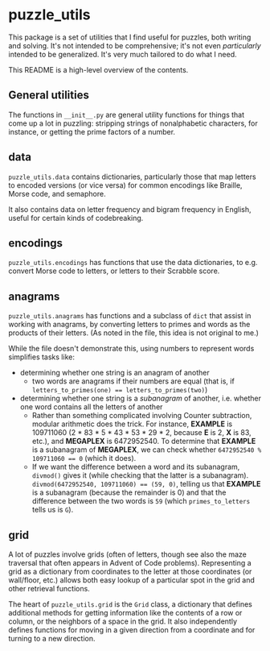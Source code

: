 # puzzle_utils

This package is a set of utilities that I find useful for puzzles, both writing and solving. It's not intended to be comprehensive; it's not even *particularly* intended to be generalized. It's very much tailored to do what I need.

This README is a high-level overview of the contents.

## General utilities

The functions in `__init__.py` are general utility functions for things that come up a lot in puzzling: stripping strings of nonalphabetic characters, for instance, or getting the prime factors of a number.

## data

`puzzle_utils.data` contains dictionaries, particularly those that map letters to encoded versions (or vice versa) for common encodings like Braille, Morse code, and semaphore.

It also contains data on letter frequency and bigram frequency in English, useful for certain kinds of codebreaking.

## encodings

`puzzle_utils.encodings` has functions that use the data dictionaries, to e.g. convert Morse code to letters, or letters to their Scrabble score.

## anagrams

`puzzle_utils.anagrams` has functions and a subclass of `dict` that assist in working with anagrams, by converting letters to primes and words as the products of their letters.  (As noted in the file, this idea is not original to me.)

While the file doesn't demonstrate this, using numbers to represent words simplifies tasks like:
* determining whether one string is an anagram of another
  * two words are anagrams if their numbers are equal (that is, if `letters_to_primes(one) == letters_to_primes(two)`)
* determining whether one string is a *subanagram* of another, i.e. whether one word contains all the letters of another
  * Rather than something complicated involving Counter subtraction, modular arithmetic does the trick.  For instance, **EXAMPLE** is 109711060 (2 * 83 * 5 * 43 * 53 * 29 * 2, because **E** is 2, **X** is 83, etc.), and **MEGAPLEX** is 6472952540.  To determine that **EXAMPLE** is a subanagram of **MEGAPLEX**, we can check whether `6472952540 % 109711060 == 0` (which it does).
  * If we want the difference between a word and its subanagram, `divmod()` gives it (while checking that the latter is a subanagram).  `divmod(6472952540, 109711060) == (59, 0)`, telling us that **EXAMPLE** is a subanagram (because the remainder is 0) and that the difference between the two words is `59` (which `primes_to_letters` tells us is `G`).
  
## grid

A lot of puzzles involve grids (often of letters, though see also the maze traversal that often appears in Advent of Code problems).  Representing a grid as a dictionary from coordinates to the letter at those coordinates (or wall/floor, etc.) allows both easy lookup of a particular spot in the grid and other retrieval functions.

The heart of `puzzle_utils.grid` is the `Grid` class, a dictionary that defines additional methods for getting information like the contents of a row or column, or the neighbors of a space in the grid.  It also independently defines functions for moving in a given direction from a coordinate and for turning to a new direction.
